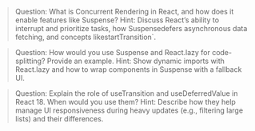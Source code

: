 > Question: What is Concurrent Rendering in React, and how does it enable features like Suspense?
Hint: Discuss React’s ability to interrupt and prioritize tasks, how Suspensedefers asynchronous data fetching, and concepts likestartTransition`.

> Question: How would you use Suspense and React.lazy for code-splitting? Provide an example.
Hint: Show dynamic imports with React.lazy and how to wrap components in Suspense with a fallback UI.

> Question: Explain the role of useTransition and useDeferredValue in React 18. When would you use them?
Hint: Describe how they help manage UI responsiveness during heavy updates (e.g., filtering large lists) and their differences.